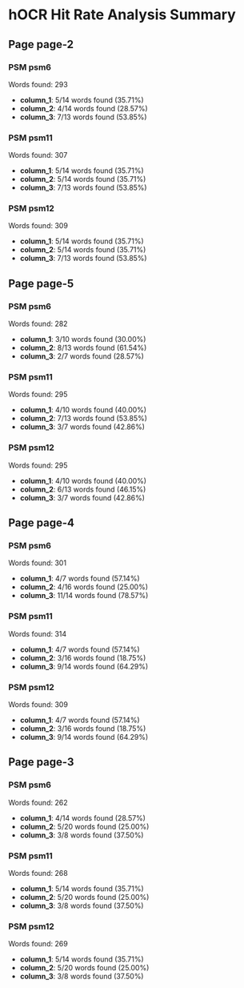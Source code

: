 # hOCR Hit Rate Analysis Summary

## Page page-2

### PSM psm6
Words found: 293

- **column_1**: 5/14 words found (35.71%)
- **column_2**: 4/14 words found (28.57%)
- **column_3**: 7/13 words found (53.85%)

### PSM psm11
Words found: 307

- **column_1**: 5/14 words found (35.71%)
- **column_2**: 5/14 words found (35.71%)
- **column_3**: 7/13 words found (53.85%)

### PSM psm12
Words found: 309

- **column_1**: 5/14 words found (35.71%)
- **column_2**: 5/14 words found (35.71%)
- **column_3**: 7/13 words found (53.85%)

## Page page-5

### PSM psm6
Words found: 282

- **column_1**: 3/10 words found (30.00%)
- **column_2**: 8/13 words found (61.54%)
- **column_3**: 2/7 words found (28.57%)

### PSM psm11
Words found: 295

- **column_1**: 4/10 words found (40.00%)
- **column_2**: 7/13 words found (53.85%)
- **column_3**: 3/7 words found (42.86%)

### PSM psm12
Words found: 295

- **column_1**: 4/10 words found (40.00%)
- **column_2**: 6/13 words found (46.15%)
- **column_3**: 3/7 words found (42.86%)

## Page page-4

### PSM psm6
Words found: 301

- **column_1**: 4/7 words found (57.14%)
- **column_2**: 4/16 words found (25.00%)
- **column_3**: 11/14 words found (78.57%)

### PSM psm11
Words found: 314

- **column_1**: 4/7 words found (57.14%)
- **column_2**: 3/16 words found (18.75%)
- **column_3**: 9/14 words found (64.29%)

### PSM psm12
Words found: 309

- **column_1**: 4/7 words found (57.14%)
- **column_2**: 3/16 words found (18.75%)
- **column_3**: 9/14 words found (64.29%)

## Page page-3

### PSM psm6
Words found: 262

- **column_1**: 4/14 words found (28.57%)
- **column_2**: 5/20 words found (25.00%)
- **column_3**: 3/8 words found (37.50%)

### PSM psm11
Words found: 268

- **column_1**: 5/14 words found (35.71%)
- **column_2**: 5/20 words found (25.00%)
- **column_3**: 3/8 words found (37.50%)

### PSM psm12
Words found: 269

- **column_1**: 5/14 words found (35.71%)
- **column_2**: 5/20 words found (25.00%)
- **column_3**: 3/8 words found (37.50%)


